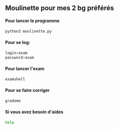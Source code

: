 ## Moulinette pour mes 2 bg préférés

#### Pour lancer le programme
```sh
python3 moulinette.py
```
#### Pour se log:
```sh
login:exam
password:exam
```
#### Pour lancer l'exam
```sh
examshell
```
#### Pour se faire corriger
```sh
grademe
```
#### Si vous avez besoin d'aides
```sh
help
```
